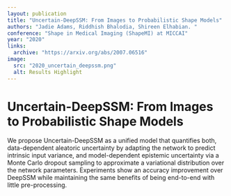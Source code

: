 ```yaml
---
layout: publication
title: "Uncertain-DeepSSM: From Images to Probabilistic Shape Models"
authors: "Jadie Adams, Riddhish Bhalodia, Shireen Elhabian. "
conference: "Shape in Medical Imaging (ShapeMI) at MICCAI"
year: "2020"
links:
  archive: "https://arxiv.org/abs/2007.06516"
image:
  src: "2020_uncertain_deepssm.png"
  alt: Results Highlight
---
```


# Uncertain-DeepSSM: From Images to Probabilistic Shape Models
We propose Uncertain-DeepSSM as a unified model that quantifies both, data-dependent aleatoric uncertainty by adapting the network to predict intrinsic input variance, and model-dependent epistemic uncertainty via a Monte Carlo dropout sampling to approximate a variational distribution over the network parameters. Experiments show an accuracy improvement over DeepSSM while maintaining the same benefits of being end-to-end with little pre-processing. 